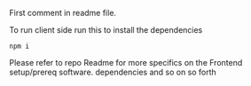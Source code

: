 First comment in readme file.

To run client side run this to install the dependencies
```
npm i
```

Please refer to repo Readme for more specifics on the Frontend setup/prereq software. dependencies and so on so forth
